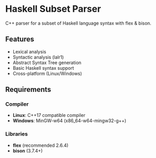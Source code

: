 # Haskell Subset Parser

C++ parser for a subset of Haskell language syntax with flex & bison.

## Features

- Lexical analysis
- Syntactic analysis (lalr1)
- Abstract Syntax Tree generation
- Basic Haskell syntax support
- Cross-platform (Linux/Windows)

## Requirements

### Compiler
- **Linux**: C++17 compatible compiler
- **Windows**: MinGW-w64 (x86_64-w64-mingw32-g++)

### Libraries
- **flex** (recommended 2.6.4)
- **bison** (3.7.4+)